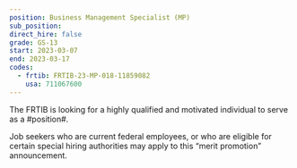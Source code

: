 ```yaml
---
position: Business Management Specialist (MP)
sub_position:
direct_hire: false
grade: GS-13
start: 2023-03-07
end: 2023-03-17
codes:
  - frtib: FRTIB-23-MP-018-11859082
    usa: 711067600
---
```


The FRTIB is looking for a highly qualified and motivated individual to serve as a #position#.

Job seekers who are current federal employees, or who are eligible for certain special hiring authorities may apply to this “merit promotion” announcement. 
